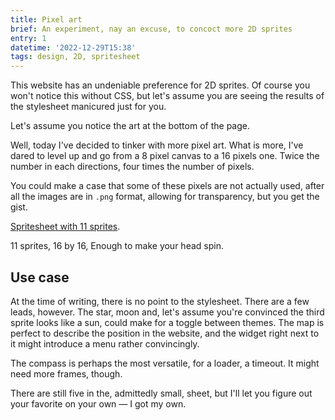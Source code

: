 ```yaml
---
title: Pixel art
brief: An experiment, nay an excuse, to concoct more 2D sprites
entry: 1
datetime: '2022-12-29T15:38'
tags: design, 2D, spritesheet
---
```


This website has an undeniable preference for 2D sprites. Of course you won't notice this without CSS, but let's assume you are seeing the results of the stylesheet manicured just for you.

Let's assume you notice the art at the bottom of the page.

Well, today I've decided to tinker with more pixel art. What is more, I've dared to level up and go from a 8 pixel canvas to a 16 pixels one. Twice the number in each directions, four times the number of pixels.

You could make a case that some of these pixels are not actually used, after all the images are in `.png` format, allowing for transparency, but you get the gist.

[Spritesheet with 11 sprites](./spritesheet-16.png).

11 sprites, 16 by 16, Enough to make your head spin.

## Use case

At the time of writing, there is no point to the stylesheet. There are a few leads, however. The star, moon and, let's assume you're convinced the third sprite looks like a sun, could make for a toggle between themes. The map is perfect to describe the position in the website, and the widget right next to it might introduce a menu rather convincingly.

The compass is perhaps the most versatile, for a loader, a timeout. It might need more frames, though.

There are still five in the, admittedly small, sheet, but I'll let you figure out your favorite on your own — I got my own.
